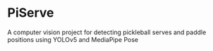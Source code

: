 # PiServe
A computer vision project for detecting pickleball serves and paddle positions using YOLOv5 and MediaPipe Pose
